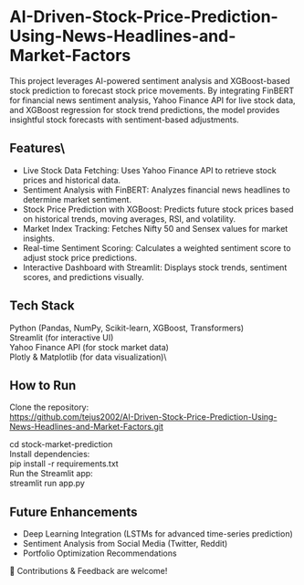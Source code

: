 # AI-Driven-Stock-Price-Prediction-Using-News-Headlines-and-Market-Factors
This project leverages AI-powered sentiment analysis and XGBoost-based stock prediction to forecast stock price movements. By integrating FinBERT for financial news sentiment analysis, Yahoo Finance API for live stock data, and XGBoost regression for stock trend predictions, the model provides insightful stock forecasts with sentiment-based adjustments.

## Features\
* Live Stock Data Fetching: Uses Yahoo Finance API to retrieve stock prices and historical data.
* Sentiment Analysis with FinBERT: Analyzes financial news headlines to determine market sentiment.
* Stock Price Prediction with XGBoost: Predicts future stock prices based on historical trends, moving averages, RSI, and volatility.
* Market Index Tracking: Fetches Nifty 50 and Sensex values for market insights.
* Real-time Sentiment Scoring: Calculates a weighted sentiment score to adjust stock price predictions.
* Interactive Dashboard with Streamlit: Displays stock trends, sentiment scores, and predictions visually.

## Tech Stack
Python (Pandas, NumPy, Scikit-learn, XGBoost, Transformers)\
Streamlit (for interactive UI)\
Yahoo Finance API (for stock market data)\
Plotly & Matplotlib (for data visualization)\

## How to Run
Clone the repository:\
https://github.com/tejus2002/AI-Driven-Stock-Price-Prediction-Using-News-Headlines-and-Market-Factors.git

cd stock-market-prediction\
Install dependencies:\
pip install -r requirements.txt\
Run the Streamlit app:\
streamlit run app.py

## Future Enhancements
* Deep Learning Integration (LSTMs for advanced time-series prediction)
* Sentiment Analysis from Social Media (Twitter, Reddit)
* Portfolio Optimization Recommendations

🚀 Contributions & Feedback are welcome!
